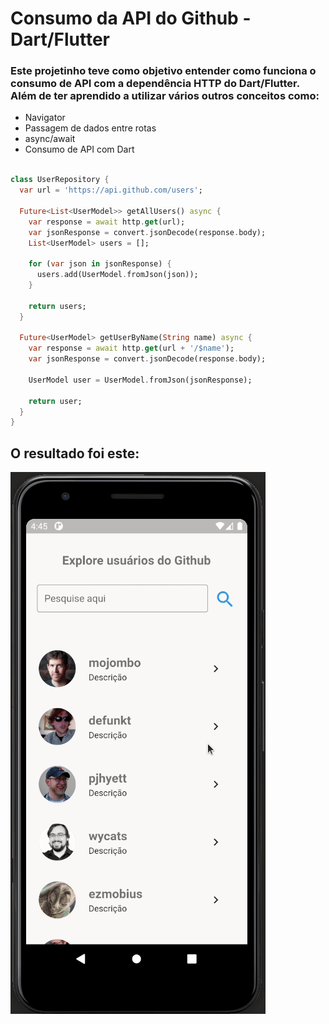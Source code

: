 # Consumo da API do Github - Dart/Flutter

### Este projetinho teve como objetivo entender como funciona o consumo de API com a dependência HTTP do Dart/Flutter. Além de ter aprendido a utilizar vários outros conceitos como:

* Navigator
* Passagem de dados entre rotas
* async/await
* Consumo de API com Dart


```dart

class UserRepository {
  var url = 'https://api.github.com/users';

  Future<List<UserModel>> getAllUsers() async {
    var response = await http.get(url);
    var jsonResponse = convert.jsonDecode(response.body);
    List<UserModel> users = [];

    for (var json in jsonResponse) {
      users.add(UserModel.fromJson(json));
    }

    return users;
  }

  Future<UserModel> getUserByName(String name) async {
    var response = await http.get(url + '/$name');
    var jsonResponse = convert.jsonDecode(response.body);

    UserModel user = UserModel.fromJson(jsonResponse);

    return user;
  }
}

```

## O resultado foi este:

![Alt Text](gif/gif.gif)
